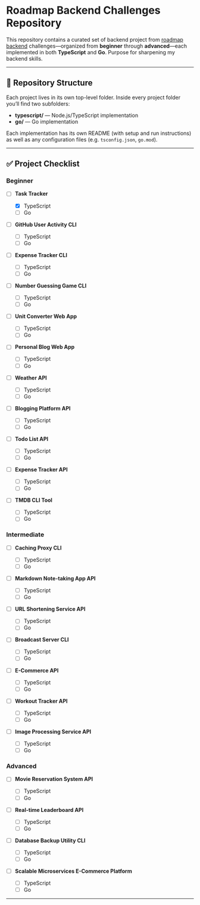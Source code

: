 # Roadmap Backend Challenges Repository

This repository contains a curated set of backend project from [roadmap backend](https://roadmap.sh/backend/projects) challenges—organized from **beginner** through **advanced**—each implemented in both **TypeScript** and **Go**. Purpose for sharpening my backend skills.

---

## 📂 Repository Structure

Each project lives in its own top-level folder. Inside every project folder you’ll find two subfolders:

- **typescript/** — Node.js/TypeScript implementation
- **go/** — Go implementation

Each implementation has its own README (with setup and run instructions) as well as any configuration files (e.g. `tsconfig.json`, `go.mod`).

---

## ✅ Project Checklist

### Beginner

- [ ] **Task Tracker**

  - [x] TypeScript
  - [ ] Go

- [ ] **GitHub User Activity CLI**

  - [ ] TypeScript
  - [ ] Go

- [ ] **Expense Tracker CLI**

  - [ ] TypeScript
  - [ ] Go

- [ ] **Number Guessing Game CLI**

  - [ ] TypeScript
  - [ ] Go

- [ ] **Unit Converter Web App**

  - [ ] TypeScript
  - [ ] Go

- [ ] **Personal Blog Web App**

  - [ ] TypeScript
  - [ ] Go

- [ ] **Weather API**

  - [ ] TypeScript
  - [ ] Go

- [ ] **Blogging Platform API**

  - [ ] TypeScript
  - [ ] Go

- [ ] **Todo List API**

  - [ ] TypeScript
  - [ ] Go

- [ ] **Expense Tracker API**

  - [ ] TypeScript
  - [ ] Go

- [ ] **TMDB CLI Tool**
  - [ ] TypeScript
  - [ ] Go

### Intermediate

- [ ] **Caching Proxy CLI**

  - [ ] TypeScript
  - [ ] Go

- [ ] **Markdown Note-taking App API**

  - [ ] TypeScript
  - [ ] Go

- [ ] **URL Shortening Service API**

  - [ ] TypeScript
  - [ ] Go

- [ ] **Broadcast Server CLI**

  - [ ] TypeScript
  - [ ] Go

- [ ] **E-Commerce API**

  - [ ] TypeScript
  - [ ] Go

- [ ] **Workout Tracker API**

  - [ ] TypeScript
  - [ ] Go

- [ ] **Image Processing Service API**
  - [ ] TypeScript
  - [ ] Go

### Advanced

- [ ] **Movie Reservation System API**

  - [ ] TypeScript
  - [ ] Go

- [ ] **Real-time Leaderboard API**

  - [ ] TypeScript
  - [ ] Go

- [ ] **Database Backup Utility CLI**

  - [ ] TypeScript
  - [ ] Go

- [ ] **Scalable Microservices E-Commerce Platform**
  - [ ] TypeScript
  - [ ] Go

---
